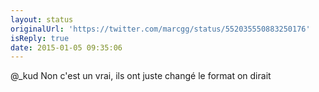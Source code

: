 ```yaml
---
layout: status
originalUrl: 'https://twitter.com/marcgg/status/552035550883250176'
isReply: true
date: 2015-01-05 09:35:06
---
```


@_kud Non c'est un vrai, ils ont juste changé le format on dirait
